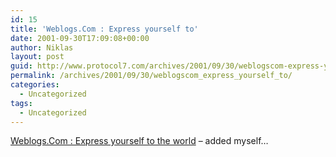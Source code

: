 ```yaml
---
id: 15
title: 'Weblogs.Com : Express yourself to'
date: 2001-09-30T17:09:08+00:00
author: Niklas
layout: post
guid: http://www.protocol7.com/archives/2001/09/30/weblogscom-express-yourself-to/
permalink: /archives/2001/09/30/weblogscom_express_yourself_to/
categories:
  - Uncategorized
tags:
  - Uncategorized
---
```

<div class='microid-7d3d840246612a13f840d68bdbbaeb42144d2b78'>
  <p>
    <a href="http://www.weblogs.com/">Weblogs.Com : Express yourself to the world</a> &#8211; added myself&#8230;
  </p>
</div>